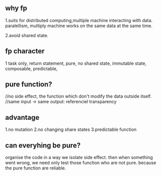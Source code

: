 ## why fp
1.suits for distributed computing,multiple machine interacting with data.
paralellism, multiply machine works on the same data at the same time.

2.avoid shared state.
## fp character
1 task only,
return statement,
pure,
no shared state,
immutable state,
composable,
predictable,


## pure function?
//no side effect, the function which don't modify the data outside itself.
//same input -> same output: referenciel transparency

## advantage
1.no mutation
2.no changing share states
3.predictable function

## can everyhing be pure?
organise the code in a way we isolate side effect.
then when something went wrong,
we need only test those function who are not pure. because the pure function are reliable.



